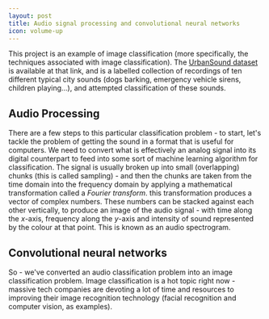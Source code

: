 ```yaml
---
layout: post
title: Audio signal processing and convolutional neural networks
icon: volume-up
---
```


This project is an example of image classification (more specifically, the techniques associated with image classification). The [UrbanSound dataset](http://www.telegraph.co.uk/travel/destinations/europe/united-kingdom/england/london/articles/Which-foreign-passports-are-most-common-in-London/) is available at that link, and is a labelled collection of recordings of ten different typical city sounds (dogs barking, emergency vehicle sirens, children playing...), and attempted classification of these sounds.

## Audio Processing
There are a few steps to this particular classification problem - to start, let's tackle the problem of getting the sound in a format that is useful for computers. We need to convert what is effectively an analog signal into its digital counterpart to feed into some sort of machine learning algorithm for classification. The signal is usually broken up into small (overlapping) chunks (this is called sampling) - and then the chunks are taken from the time domain into the frequency domain by applying a mathematical transformation called a *Fourier transform*. this transformation produces a vector of complex numbers. These numbers can be stacked against each other vertically, to produce an image of the audio signal - with time along the *x*-axis, frequency along the *y*-axis and intensity of sound represented by the colour at that point. This is known as an audio spectrogram.

## Convolutional neural networks
So - we've converted an audio classification problem into an image classification problem. Image classification is a hot topic right now - massive tech companies are devoting a lot of time and resources to improving their image recognition technology (facial recognition and computer vision, as examples).
